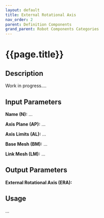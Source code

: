 ```yaml
---
layout: default
title: External Rotational Axis
nav_order: 2
parent: Definition Components
grand_parent: Robot Components Categories
---
```


# **{{page.title}}**

## **Description**

Work in progress....

## **Input Parameters**

**Name (N):** ...

**Axis Plane (AP):** ...

**Axis Limits (AL):** ...

**Base Mesh (BM):** ...

**Link Mesh (LM):** ...

## **Output Parameters**

**External Rotational Axis (ERA):**

## **Usage**

...

